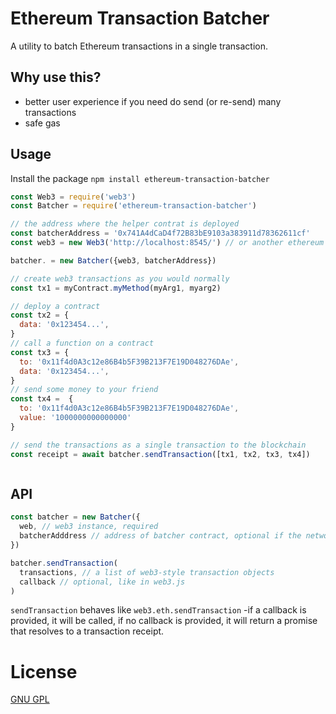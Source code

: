 # Ethereum Transaction Batcher

A utility to batch Ethereum transactions in a single transaction.

## Why use this?

- better user experience if you need do send (or re-send) many transactions
- safe gas
## Usage

Install the package `npm install ethereum-transaction-batcher`

```javascript
const Web3 = require('web3')
const Batcher = require('ethereum-transaction-batcher')

// the address where the helper contrat is deployed
const batcherAddress = '0x741A4dCaD4f72B83bE9103a383911d78362611cf'
const web3 = new Web3('http://localhost:8545/') // or another ethereum provider

batcher. = new Batcher({web3, batcherAddress})

// create web3 transactions as you would normally
const tx1 = myContract.myMethod(myArg1, myarg2)

// deploy a contract
const tx2 = {
  data: '0x123454...',
}
// call a function on a contract
const tx3 = {
  to: '0x11f4d0A3c12e86B4b5F39B213F7E19D048276DAe',
  data: '0x123454...',
}
// send some money to your friend
const tx4 =  {
  to: '0x11f4d0A3c12e86B4b5F39B213F7E19D048276DAe',
  value: '1000000000000000'
}

// send the transactions as a single transaction to the blockchain
const receipt = await batcher.sendTransaction([tx1, tx2, tx3, tx4])



```
## API


```javascript
const batcher = new Batcher({
  web, // web3 instance, required
  batcherAdddress // address of batcher contract, optional if the network is main or rinkeby
})
```

```javascript
batcher.sendTransaction(
  transactions, // a list of web3-style transaction objects
  callback // optional, like in web3.js
)

```
`sendTransaction` behaves like `web3.eth.sendTransaction` -if a callback is provided, it will be called, if no callback is provided, it will return a promise that resolves to a transaction receipt.



# License

[GNU GPL](./LICENSE)
